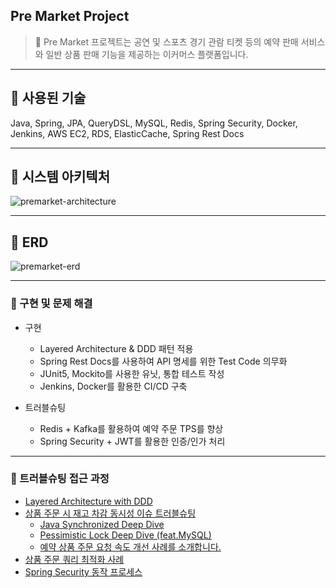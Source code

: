 ## Pre Market Project

> 🎫 Pre Market 프로젝트는 공연 및 스포츠 경기 관람 티켓 등의 예약 판매 서비스와 일반 상품 판매 기능을 제공하는 이커머스 플랫폼입니다.

---

## 🌱 사용된 기술

Java, Spring, JPA, QueryDSL, MySQL, Redis, Spring Security, Docker, Jenkins, AWS EC2, RDS, ElasticCache, Spring Rest
Docs

---

## 🌱 시스템 아키텍처

<img src="https://i.ibb.co/ZYV61xK/premarket-architecture.jpg" alt="premarket-architecture" border="0">

---

## 🌱 ERD

<img src="https://i.ibb.co/mtNQpPL/premarket-erd.png" alt="premarket-erd" border="0">

---

### 🌱 구현 및 문제 해결

- 구현
    - Layered Architecture & DDD 패턴 적용
    - Spring Rest Docs를 사용하여 API 명세를 위한 Test Code 의무화
    - JUnit5, Mockito를 사용한 유닛, 통합 테스트 작성
    - Jenkins, Docker를 활용한 CI/CD 구축


- 트러블슈팅
    - Redis + Kafka를 활용하여 예약 주문 TPS를 향상
    - Spring Security + JWT를 활용한 인증/인가 처리

---

### 🌱 트러블슈팅 접근 과정

- [Layered Architecture with DDD](https://syeon2.github.io/devlog/pre-market-architecture.html)
- [상품 주문 시 재고 차감 동시성 이슈 트러블슈팅](https://syeon2.github.io/devlog/premarket-concurrency.html)
    - [Java Synchronized Deep Dive](https://medium.com/@gsy4568/java-synchronized-deep-dive-9a764568d27c)
    - [Pessimistic Lock Deep Dive (feat.MySQL)](https://medium.com/@gsy4568/pessimistic-locking-deep-dive-feat-mysql-7fcf90f259f0)
    - [예약 상품 주문 요청 속도 개선 사례를 소개합니다.](https://syeon2.github.io/devlog/premarket-order-speed.html)
- [상품 주문 쿼리 최적화 사례](https://syeon2.github.io/devlog/premarket-order-query.html)
- [Spring Security 동작 프로세스](https://syeon2.github.io/devlog/pre-market-security.html)


